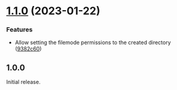 # [1.1.0](https://github.com/prantlf/mkdir.js/compare/v1.0.0...v1.1.0) (2023-01-22)


### Features

* Allow setting the filemode permissions to the created directory ([9382c60](https://github.com/prantlf/mkdir.js/commit/9382c6045ef25618f78b8b4aad05d478d1f595a2))

## 1.0.0

Initial release.
